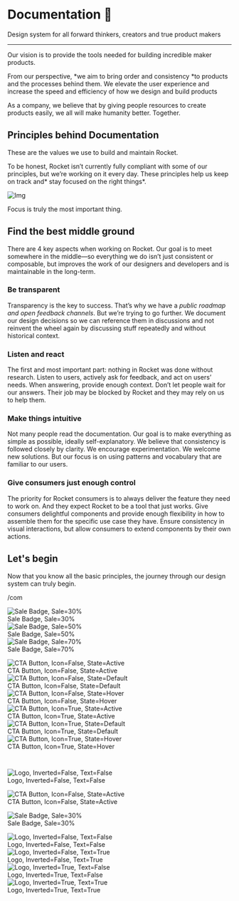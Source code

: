 
# Documentation 🚀

Design system for all forward thinkers, creators and true product makers

---

Our vision is to provide the tools needed for building incredible maker products.

From our perspective, *we aim to bring order and consistency *to products and the processes behind them. We elevate the user experience and increase the speed and efficiency of how we design and build products

As a company, we believe that by giving people resources to create products easily, we all will make humanity better. Together.

## Principles behind Documentation

These are the values we use to build and maintain Rocket.

To be honest, Rocket isn’t currently fully compliant with some of our principles, but we’re working on it every day. These principles help us keep on track and* stay focused on the right things*.

![Img](https://studio-assets.supernova.io/design-systems/14533/9289758a-6300-472a-bbc6-a57098081abf.jpeg)

Focus is truly the most important thing.

## Find the best middle ground

There are 4 key aspects when working on Rocket. Our goal is to meet somewhere in the middle—so everything we do isn’t just consistent or composable, but improves the work of our designers and developers and is maintainable in the long-term.

### Be transparent

Transparency is the key to success. That’s why we have a *public roadmap and open feedback channels*. But we’re trying to go further. We document our design decisions so we can reference them in discussions and not reinvent the wheel again by discussing stuff repeatedly and without historical context.

### Listen and react

The first and most important part: nothing in Rocket was done without research. Listen to users, actively ask for feedback, and act on users’ needs. When answering, provide enough context. Don’t let people wait for our answers. Their job may be blocked by Rocket and they may rely on us to help them.

### Make things intuitive

Not many people read the documentation. Our goal is to make everything as simple as possible, ideally self-explanatory. We believe that consistency is followed closely by clarity. We encourage experimentation. We welcome new solutions. But our focus is on using patterns and vocabulary that are familiar to our users.

### Give consumers just enough control

The priority for Rocket consumers is to always deliver the feature they need to work on. And they expect Rocket to be a tool that just works. Give consumers delightful components and provide enough flexibility in how to assemble them for the specific use case they have. Ensure consistency in visual interactions, but allow consumers to extend components by their own actions.

## Let's begin

Now that you know all the basic principles, the journey through our design system can truly begin.

/com

  
![Sale Badge, Sale=30%](https://studio-assets.supernova.io/design-systems/14533/a9d571f2-7de1-4801-ac9e-b3677ec993d2.png)  
Sale Badge, Sale=30%  
![Sale Badge, Sale=50%](https://studio-assets.supernova.io/design-systems/14533/17eac28a-843b-4245-97b9-60702ddd1c61.png)  
Sale Badge, Sale=50%  
![Sale Badge, Sale=70%](https://studio-assets.supernova.io/design-systems/14533/2ed65de4-870d-4436-8d22-06fc94b9220c.png)  
Sale Badge, Sale=70%  


  
![CTA Button, Icon=False, State=Active](https://studio-assets.supernova.io/design-systems/14533/343ce040-f8ac-46f2-b3e5-2d3173365c0a.png)  
CTA Button, Icon=False, State=Active  
![CTA Button, Icon=False, State=Default](https://studio-assets.supernova.io/design-systems/14533/9ae17c86-2ead-45c6-9702-fcc07b25e77f.png)  
CTA Button, Icon=False, State=Default  
![CTA Button, Icon=False, State=Hover](https://studio-assets.supernova.io/design-systems/14533/360accd6-aba7-4c7f-b5aa-9eea05c8e7a9.png)  
CTA Button, Icon=False, State=Hover  
![CTA Button, Icon=True, State=Active](https://studio-assets.supernova.io/design-systems/14533/73e4a87a-8476-4882-884f-47c7e5e8e69f.png)  
CTA Button, Icon=True, State=Active  
![CTA Button, Icon=True, State=Default](https://studio-assets.supernova.io/design-systems/14533/adef5767-c76f-4233-8182-491df0874cd3.png)  
CTA Button, Icon=True, State=Default  
![CTA Button, Icon=True, State=Hover](https://studio-assets.supernova.io/design-systems/14533/90f0fa8c-6e20-4c38-9111-fe4c8870759e.png)  
CTA Button, Icon=True, State=Hover  


```javascript  
  
```

  
![Logo, Inverted=False, Text=False](https://studio-assets.supernova.io/design-systems/14533/b3650868-6c45-4c40-a554-739f0582a12b.png)  
Logo, Inverted=False, Text=False  


  
  


  
![CTA Button, Icon=False, State=Active](https://studio-assets.supernova.io/design-systems/14533/343ce040-f8ac-46f2-b3e5-2d3173365c0a.png)  
CTA Button, Icon=False, State=Active  


  
![Sale Badge, Sale=30%](https://studio-assets.supernova.io/design-systems/14533/a9d571f2-7de1-4801-ac9e-b3677ec993d2.png)  
Sale Badge, Sale=30%  


  
![Logo, Inverted=False, Text=False](https://studio-assets.supernova.io/design-systems/14533/b3650868-6c45-4c40-a554-739f0582a12b.png)  
Logo, Inverted=False, Text=False  
![Logo, Inverted=False, Text=True](https://studio-assets.supernova.io/design-systems/14533/49c966a5-8b8b-46f3-8400-6ece5a4e33d0.png)  
Logo, Inverted=False, Text=True  
![Logo, Inverted=True, Text=False](https://studio-assets.supernova.io/design-systems/14533/f6dc2664-35e1-474a-89d8-a1a40ef302d2.png)  
Logo, Inverted=True, Text=False  
![Logo, Inverted=True, Text=True](https://studio-assets.supernova.io/design-systems/14533/0e946938-2f8f-4eaa-be8a-e7897aacf16e.png)  
Logo, Inverted=True, Text=True  
